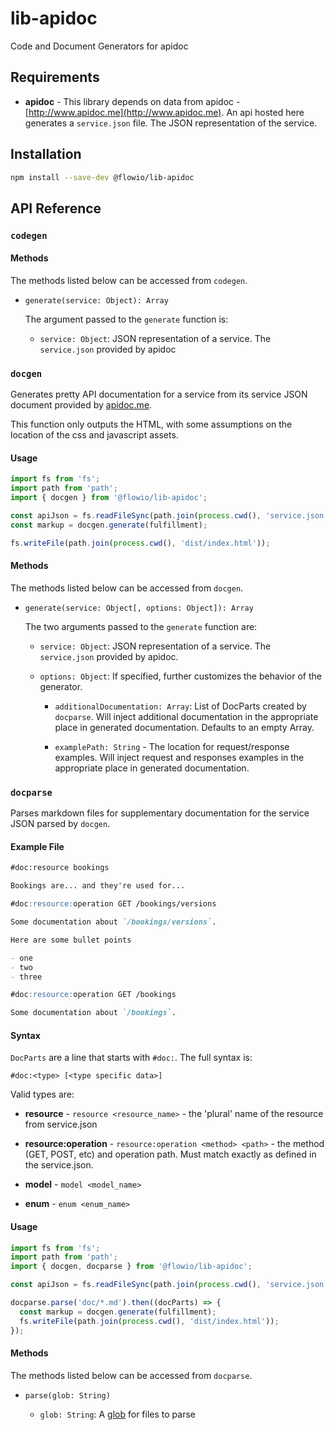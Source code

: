 # lib-apidoc

Code and Document Generators for apidoc

## Requirements

- **apidoc** - This library depends on data from apidoc - [http://www.apidoc.me](http://www.apidoc.me). An api hosted here generates a `service.json` file. The JSON representation of the service.

## Installation

```bash
npm install --save-dev @flowio/lib-apidoc
```

## API Reference

### `codegen`

#### Methods

The methods listed below can be accessed from `codegen`.

- `generate(service: Object): Array`

  The argument passed to the `generate` function is:

  - `service: Object`: JSON representation of a service. The `service.json` provided by apidoc

### `docgen`

Generates pretty API documentation for a service from its service JSON document provided by [apidoc.me](http://www.apidoc.me).

This function only outputs the HTML, with some assumptions on the location of the css and javascript assets.

#### Usage

```javascript
import fs from 'fs';
import path from 'path';
import { docgen } from '@flowio/lib-apidoc';

const apiJson = fs.readFileSync(path.join(process.cwd(), 'service.json'));
const markup = docgen.generate(fulfillment);

fs.writeFile(path.join(process.cwd(), 'dist/index.html'));
```

#### Methods

The methods listed below can be accessed from `docgen`.

- `generate(service: Object[, options: Object]): Array`

  The two arguments passed to the `generate` function are:

  - `service: Object`: JSON representation of a service. The `service.json` provided by apidoc.

  - `options: Object`: If specified, further customizes the behavior of the generator.

    - `additionalDocumentation: Array`: List of DocParts created by `docparse`. Will inject additional documentation in the appropriate place in generated documentation. Defaults to an empty Array.

    - `examplePath: String` - The location for request/response examples. Will inject request and responses examples in the appropriate place in generated documentation.

### `docparse`

Parses markdown files for supplementary documentation for the service JSON parsed by `docgen`.

#### Example File

```markdown
#doc:resource bookings

Bookings are... and they're used for...

#doc:resource:operation GET /bookings/versions

Some documentation about `/bookings/versions`.

Here are some bullet points

- one
- two
- three

#doc:resource:operation GET /bookings

Some documentation about `/bookings`.
```

#### Syntax

`DocParts` are a line that starts with `#doc:`. The full syntax is:

```
#doc:<type> [<type specific data>]
```

Valid types are:

- **resource** - `resource <resource_name>` - the 'plural' name of the resource from service.json

- **resource:operation** - `resource:operation <method> <path>` - the method (GET, POST, etc) and operation path. Must match exactly as defined in the service.json.

- **model** - `model <model_name>`

- **enum** - `enum <enum_name>`

#### Usage

```javascript
import fs from 'fs';
import path from 'path';
import { docgen, docparse } from '@flowio/lib-apidoc';

const apiJson = fs.readFileSync(path.join(process.cwd(), 'service.json'));

docparse.parse('doc/*.md').then((docParts) => {
  const markup = docgen.generate(fulfillment);
  fs.writeFile(path.join(process.cwd(), 'dist/index.html'));
});
```

#### Methods

The methods listed below can be accessed from `docparse`.

- `parse(glob: String)`

  - `glob: String`: A [glob](https://www.npmjs.com/package/glob) for files to parse
